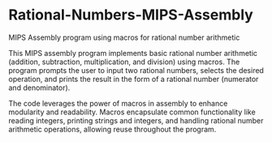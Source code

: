 # Rational-Numbers-MIPS-Assembly
MIPS Assembly program using macros for rational number arithmetic

This MIPS assembly program implements basic rational number arithmetic (addition, subtraction, multiplication, and division) using macros. The program prompts the user to input two rational numbers, selects the desired operation, and prints the result in the form of a rational number (numerator and denominator).

The code leverages the power of macros in assembly to enhance modularity and readability. Macros encapsulate common functionality like reading integers, printing strings and integers, and handling rational number arithmetic operations, allowing reuse throughout the program.
